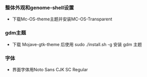 ### 整体外观和genome-shell设置
- 下载Mc-OS-theme主题并安装MC-OS-Transparent
### gdm主题
- 下载 Mojave-gtk-theme 后使用
sudo ./install.sh -g 安装 gdm 主题
### 字体
- 界面字体用Noto Sans CJK SC Regular
